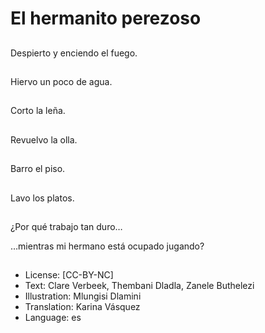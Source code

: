 # El hermanito perezoso

##
Despierto y enciendo el fuego.

##
Hiervo un poco de agua.

##
Corto la leña.

##
Revuelvo la olla.

##
Barro el piso.

##
Lavo los platos.

##
¿Por qué trabajo tan duro…

…mientras mi hermano está ocupado jugando?

##
* License: [CC-BY-NC]
* Text: Clare Verbeek, Thembani Dladla, Zanele Buthelezi
* Illustration: Mlungisi Dlamini
* Translation: Karina Vásquez
* Language: es
